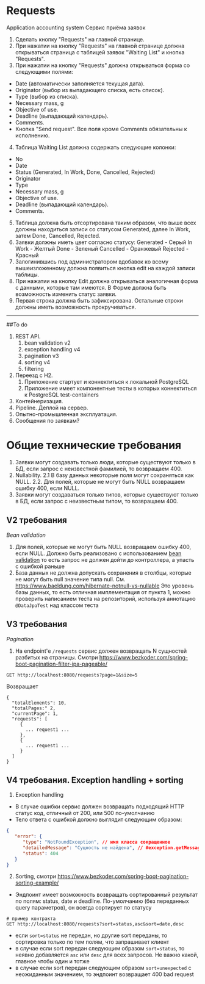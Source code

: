 # Requests
Application accounting system
Сервис приёма заявок

1. Сделать кнопку "Requests" на главной странице.
2. При нажатии на кнопку "Requests" на главной странице должна открываться страница с таблицей заявок "Waiting List" и кнопка "Requests".
3. При нажатии на кнопку "Requests" должна открываться форма со следующими полями:
- Date (автоматически заполняется текущая дата).
- Originator (выбор из выпадающего списка, есть список).
- Type (выбор из списка).
- Necessary mass, g
- Objective of use.
- Deadline (выпадающий календарь).
- Comments.
- Кнопка "Send request".
Все поля кроме Comments обязательны к исполнению.
4. Таблица Waiting List должна содержать следующие колонки:
- No
- Date
- Status (Generated, In Work, Done, Cancelled, Rejected)
- Originator
- Type
- Necessary mass, g
- Objective of use.
- Deadline (выпадающий календарь).
- Comments.
5. Таблица должна быть отсортирована таким образом, что выше всех должны находиться записи со статусом Generated, далее In Work, затем Done, Cancelled, Rejected.
6. Заявки должны иметь цвет согласно статусу:
Generated - Серый
In Work - Желтый
Done - Зеленый
Cancelled - Оранжевый
Rejected - Красный
7. Залогинившись под администратором вдобавок ко всему вышеизложенному должна появиться кнопка edit на каждой записи таблицы.
8. При нажатии на кнопку Edit должна открываться аналогичная форма с данными, которые там имеются. В Форме должна быть возможность изменить статус заявки.
10. Первая строка должна быть зафиксирована. Остальные строки должны иметь возможность прокручиваться.

----------------------------------
##To do
1. REST API.
   1. bean validation v2
   2. exception handling v4
   3. pagination v3
   4. sorting v4
   5. filtering
2. Переезд с H2.
   1. Приложение стартует и коннектиться к локальной PostgreSQL
   2. Приложение имеет компонентные тесты в которых коннектиться к PostgreSQL test-containers
3. Контейнеризация.
4. Pipeline. Деплой на сервер.
5. Опытно-промышленная эксплуатация.
6. Сообщения по заявкам?

# Общие технические требования
1. Заявки могут создавать только люди, которые существуют только в БД, если запрос с неизвестной фамилией, то возвращаем 400.
2. Nullability. 
2.1 В базу данных некоторые поля могут сохраняться как NULL.
2.2. Для полей, которые не могут быть NULL возвращаем ошибку 400, если NULL.
3. Заявки могут создаваться только типов, которые существуют только в БД, если запрос с неизвестным типом, то возвращаем 400.

## V2 требования

*Bean validation*

1. Для полей, которые не могут быть NULL возвращаем ошибку 400, если NULL. Должно быть реализовано с использованием
[bean validation](https://reflectoring.io/bean-validation-with-spring-boot/) то есть запрос не должен дойти до контроллера, а упасть с ошибкой раньше
2. База данных не должна допускать сохранения в столбцы, которые не могут быть null значение типа null. См. https://www.baeldung.com/hibernate-notnull-vs-nullable
Это уровень базы данных, то есть отличная имплементация от пункта 1, можно проверить написанием теста на репозиторий, используя аннотацию `@DataJpaTest` над классом теста

## V3 требования

*Pagination*

1. На endpoint'е `/requests` сервис должен возвращать N сущностей разбитых на страницы. Смотри https://www.bezkoder.com/spring-boot-pagination-filter-jpa-pageable/
```shell
GET http://localhost:8080/requests?page=1&size=5
```
Возвращает
```shell
{
  "totalElements": 10,
  "totalPages:" 2,
  "currentPage": 1,
  "requests": [
     {
       ... request1 ...
     },
     {
       ... request1 ...
     }
  ]
}
```

## V4 требования. Exception handling + sorting

1. Exception handling
* В случае ошибки сервис должен возвращать подходящий HTTP статус код, отличный от 200, или 500 по-умолчанию
* Тело ответа с ошибкой должно выглядит следующим образом:
```json
{
   "error": {
      "type": "NotFoundException", // имя класса сокращенное
      "detailedMessage": "Сущность не найдена", // #exception.getMessage()
      "status": 404
   }
}
```

2. Sorting, смотри https://www.bezkoder.com/spring-boot-pagination-sorting-example/
* Эндпоинт имеет возможность возвращать сортированный результат по полям: status, date и deadline. По-умолчанию (без переданных query параметров), он всегда сортирует по статусу
```shell
# пример контракта
GET http://localhost:8080/requests?sort=status,asc&sort=date,desc
```
* если `sort=status` не передан, но другие sort переданы, то сортировка только по тем полям, что запрашивает клиент
* в случае если sort передан следующим образом `sort=status`, то неявно добавляется `asc` или `desc` для всех запросов. Не важно какой, главное чтобы один и тотже
* в случае если sort передан следующим образом `sort=unexpected` с неожиданным значением, то эндпоинт возвращает 400 bad request